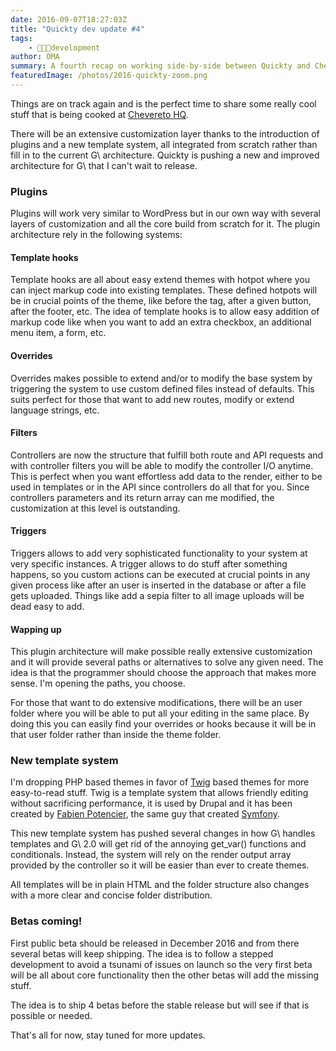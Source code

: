 ```yaml
---
date: 2016-09-07T18:27:03Z
title: "Quickty dev update #4"
tags:
    - 👨🏾‍💻development
author: OMA
summary: A fourth recap on working side-by-side between Quickty and Chevereto.
featuredImage: /photos/2016-quickty-zoom.png
---
```


Things are on track again and is the perfect time to share some really cool stuff that is being cooked  at [Chevereto HQ](https://www.google.cl/maps/place/Recoleta+463,+Recoleta,+Regi%C3%B3n+Metropolitana/@-33.4277109,-70.6464023,3a,48.7y,75h,92.63t/data=!3m6!1e1!3m4!1sPmZEAh-tyXSiJZCY9TJbJw!2e0!7i13312!8i6656!4m5!3m4!1s0x9662c5be3da3cc45:0x38c78a31cf2d30de!8m2!3d-33.4276189!4d-70.6463782).

There will be an extensive customization layer thanks to the introduction of plugins and a new template system, all integrated from scratch rather than fill in to the current G\ architecture. Quickty is pushing a new and improved architecture for G\ that I can't wait to release.

### Plugins

Plugins will work very similar to WordPress but in our own way with several layers of customization and all the core build from scratch for it. The plugin architecture rely in the following systems:

#### Template hooks

Template hooks are all about easy extend themes with hotpot where you can inject markup code into existing templates. These defined hotpots will be in crucial points of the theme, like before the  tag, after a given button, after the footer, etc. The idea of template hooks is to allow easy addition of markup code like when you want to add an extra checkbox, an additional menu item, a form, etc.

#### Overrides

Overrides makes possible to extend and/or to modify the base system by triggering the system to use custom defined files instead of defaults. This suits perfect for those that want to add new routes, modify or extend language strings, etc.

#### Filters

Controllers are now the structure that fulfill both route and API requests and with controller filters you will be able to modify the controller I/O anytime. This is perfect when you want effortless add data to the render, either to be used in templates or in the API since controllers do all that for you. Since controllers parameters and its return array can me modified, the customization at this level is outstanding.

#### Triggers

Triggers allows to add very sophisticated functionality to your system at very specific instances. A trigger allows to do stuff after something happens, so you custom actions can be executed at crucial points in any given process like after an user is inserted in the database or after a file gets uploaded. Things like add a sepia filter to all image uploads will be dead easy to add.

#### Wapping up

This plugin architecture will make possible really extensive customization and it will provide several paths or alternatives to solve any given need. The idea is that the programmer should choose the approach that makes more sense. I'm opening the paths, you choose.

For those that want to do extensive modifications, there will be an user folder where you will be able to put all your editing in the same place. By doing this you can easily find your overrides or hooks because it will be in that user folder rather than inside the theme folder.

### New template system

I'm dropping PHP based themes in favor of [Twig](https://twig.sensiolabs.org/) based themes for more easy-to-read stuff. Twig is a template system that allows friendly editing without sacrificing performance, it is used by Drupal and it has been created by [Fabien Potencier](https://fabien.potencier.org/), the same guy that created [Symfony](https://symfony.com/).

This new template system has pushed several changes in how G\ handles templates and G\ 2.0 will get rid of the annoying get_var() functions and conditionals. Instead, the system will rely on the render output array provided by the controller so it will be easier than ever to create themes.

All templates will be in plain HTML and the folder structure also changes with a more clear and concise folder distribution.

### Betas coming!

First public beta should be released in December 2016 and from there several betas will keep shipping. The idea is to follow a stepped development to avoid a tsunami of issues on launch so the very first beta will be all about core functionality then the other betas will add the missing stuff.

The idea is to ship 4 betas before the stable release but will see if that is possible or needed.

That's all for now, stay tuned for more updates.